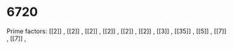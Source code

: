 # 6720

Prime factors: [[2]] , [[2]] , [[2]] , [[2]] , [[2]] , [[2]] , [[3]] , [[35]] , [[5]] , [[7]] , [[7]] , 